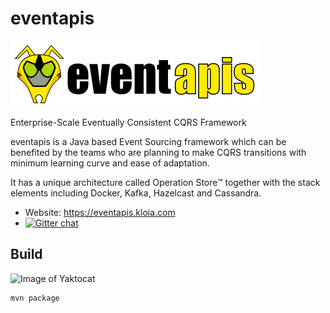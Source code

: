 # eventapis

![eventapis](resources/eventapis.png)

Enterprise-Scale Eventually Consistent CQRS Framework

eventapis is a Java based Event Sourcing framework which can be benefited by the teams who are planning to make CQRS transitions with minimum learning curve and ease of adaptation.

It has a unique architecture called Operation Store™ together with the stack elements including Docker, Kafka, Hazelcast and Cassandra.

- Website: https://eventapis.kloia.com
- [![Gitter chat](https://badges.gitter.im/hashicorp-terraform/Lobby.png)](https://gitter.im/eventapis/Lobby)

## Build
![Image of Yaktocat](https://travis-ci.org/kloiasoft/eventapis.svg?branch=master)
```
mvn package
```
